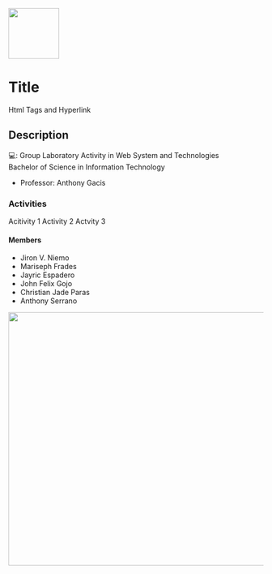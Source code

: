 <p> <img src="https://v2.sorsu.edu.ph/wp-content/uploads/2023/04/sorsu.png" align="center" width="100px" height="100px"> </p> 

# Title
Html Tags and Hyperlink

## Description
💻: Group Laboratory Activity in Web System and Technologies <br>
    Bachelor of Science in Information Technology <br>
    
- Professor: Anthony Gacis

### Activities
Acitivity 1
Activity 2
Actvity 3
#### Members
- Jiron V. Niemo
- Mariseph Frades
- Jayric Espadero
- John Felix Gojo
- Christian Jade Paras
- Anthony Serrano
<p> <img src="https://media2.giphy.com/media/qgQUggAC3Pfv687qPC/giphy.gif" align="center" width="900px" height="500px"> </p> 

